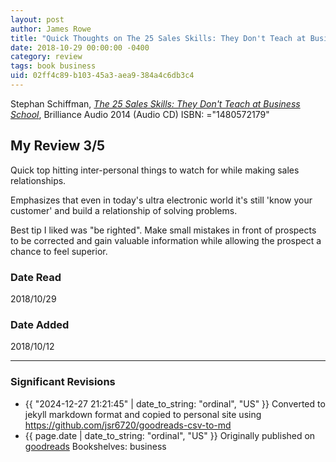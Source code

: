 ```yaml
---
layout: post
author: James Rowe
title: "Quick Thoughts on The 25 Sales Skills: They Don't Teach at Business School"
date: 2018-10-29 00:00:00 -0400
category: review
tags: book business
uid: 02ff4c89-b103-45a3-aea9-384a4c6db3c4
---
```


Stephan Schiffman, *[The 25 Sales Skills: They Don't Teach at Business School](https://www.goodreads.com/book/show/18568483)*,  Brilliance Audio 2014 (Audio CD) ISBN: ="1480572179"

## My Review 3/5

Quick top hitting inter-personal things to watch for while making sales relationships.

Emphasizes that even in today's ultra electronic world it's still 'know your customer' and build a relationship of solving problems.

Best tip I liked was "be righted". Make small mistakes in front of prospects to be corrected and gain valuable information while allowing the prospect a chance to feel superior.

### Date Read
2018/10/29

### Date Added
2018/10/12

---

### Significant Revisions

- {{ "2024-12-27 21:21:45" | date_to_string: "ordinal", "US" }} Converted to jekyll markdown format and copied to personal site using <https://github.com/jsr6720/goodreads-csv-to-md>
- {{ page.date | date_to_string: "ordinal", "US" }} Originally published on [goodreads](https://www.goodreads.com) Bookshelves: business